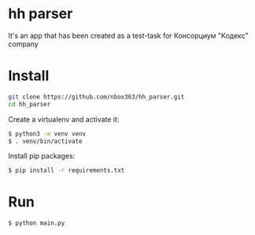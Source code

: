 # hh parser

It's an app that has been created as a test-task for Консорциум "Кодекс" company

# Install
```bash
git clone https://github.com/nbox363/hh_parser.git
cd hh_parser
```
Create a virtualenv and activate it:
```bash
$ python3 -m venv venv
$ . venv/bin/activate
```

Install pip packages:
```bash
$ pip install -r requirements.txt
```

# Run
```bash
$ python main.py
```
